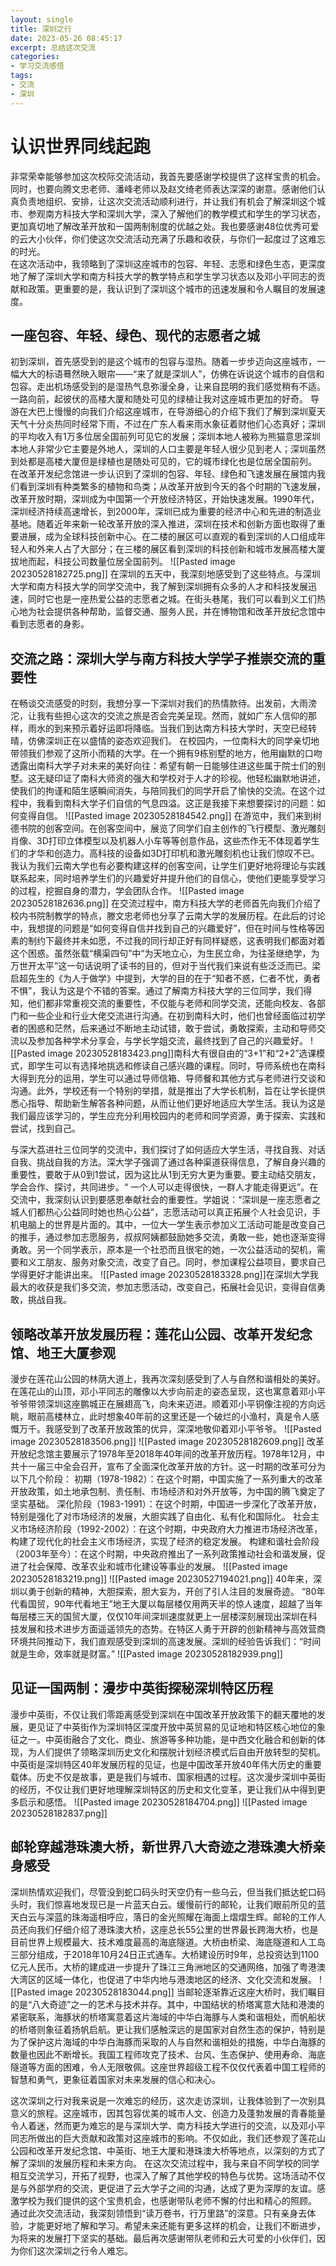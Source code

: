 ```yaml
---
layout: single
title: 深圳之行
date: 2023-05-26 08:45:17
excerpt: 总结这次交流
categories:
- 学习交流感悟
tags:
- 交流
- 深圳
---
```

# 认识世界同线起跑
非常荣幸能够参加这次校际交流活动，我首先要感谢学校提供了这样宝贵的机会。同时，也要向腾文忠老师、潘峰老师以及赵文绮老师表达深深的谢意。感谢他们认真负责地组织、安排，让这次交流活动顺利进行，并让我们有机会了解深圳这个城市、参观南方科技大学和深圳大学，深入了解他们的教学模式和学生的学习状态，更加真切地了解改革开放和一国两制制度的优越之处。我也要感谢48位优秀可爱的云大小伙伴，你们使这次交流活动充满了乐趣和收获，与你们一起度过了这难忘的时光。  
在这次活动中，我领略到了深圳这座城市的包容、年轻、志愿和绿色生态，更深度地了解了深圳大学和南方科技大学的教学特点和学生学习状态以及邓小平同志的贡献和政策。更重要的是，我认识到了深圳这个城市的迅速发展和令人瞩目的发展速度。

## 一座包容、年轻、绿色、现代的志愿者之城
初到深圳，首先感受到的是这个城市的包容与湿热。随着一步步迈向这座城市，一幅大大的标语蓦然映入眼帘——“来了就是深圳人”，仿佛在诉说这个城市的自信和包容。走出机场感受到的是湿热气息弥漫全身，让来自昆明的我们感觉稍有不适。一路向前，起彼伏的高楼大厦和随处可见的绿植让我对这座城市更加的好奇。
导游在大巴上慢慢的向我们介绍这座城市，在导游细心的介绍下我们了解到深圳夏天天气十分炎热同时经常下雨，不过在广东人看来雨水象征着财他们心态真好；深圳的平均收入有1万多位居全国前列可见它的发展；深圳本地人被称为熊猫意思深圳本地人非常少它主要是外地人，深圳的人口主要是年轻人很少见到老人；深圳虽然到处都是高楼大厦但是绿植也是随处可见的，它的城市绿化也是位居全国前列。
在改革开发纪念馆进一步认识到了深圳的包容、年轻、绿色和飞速发展在展馆内我们看到深圳有种类繁多的植物和鸟类；从改革开放到今天的各个时期的飞速发展，改革开放时期，深圳成为中国第一个开放经济特区，开始快速发展。1990年代，深圳经济持续高速增长，到2000年，深圳已成为重要的经济中心和先进的制造业基地。随着近年来新一轮改革开放的深入推进，深圳在技术和创新方面也取得了重要进展，成为全球科技创新中心。在二楼的展区可以直观的看到深圳的人口组成年轻人和外来人占了大部分；在三楼的展区看到深圳的科技创新和城市发展高楼大厦拔地而起，科技公司数量位居全国前列。
![[Pasted image 20230528182725.png]]
在深圳的五天中，我深刻地感受到了这些特点。与深圳大学和南方科技大学的同学交流中，我了解到深圳拥有众多的人才和科技发展迅速，同时它也是一座热爱公益的志愿者之城。在街头巷尾，我们可以看到义工们热心地为社会提供各种帮助，监督交通、服务人民，并在博物馆和改革开放纪念馆中看到志愿者的身影。


## 交流之路：深圳大学与南方科技大学学子推崇交流的重要性
在畅谈交流感受的时刻，我想分享一下深圳对我们的热情款待。出发前，大雨滂沱，让我有些担心这次的交流之旅是否会完美呈现。然而，就如广东人信仰的那样，雨水的到来预示着好运即将降临。当我们到达南方科技大学时，天空已经转晴，仿佛深圳正在以盛情的姿态欢迎我们。
在校园内，一位南科大的同学亲切地带领我们参观了这所小而精的大学。在一个拥有9栋别墅的地方，他用幽默的口吻透露出南科大学子对未来的美好向往：希望有朝一日能够住进这些属于院士们的别墅。这无疑印证了南科大师资的强大和学校对于人才的珍视。他轻松幽默地讲述，使我们的拘谨和陌生感瞬间消失，与陪同我们的同学开启了愉快的交流。在这个过程中，我看到南科大学子们自信的气息四溢。这正是我接下来想要探讨的问题：如何变得自信。
![[Pasted image 20230528184542.png]]
在游览中，我们来到树德书院的创客空间。在创客空间中，展览了同学们自主创作的飞行模型、激光雕刻肖像、3D打印立体模型以及机器人小车等等创意作品，这些杰作无不体现着学生们的才华和创造力。高科技的设备如3D打印机和激光雕刻机也让我们惊叹不已。我认为我们云南大学也有必要构建这样的创客空间，让学生们更好地将理论与实践联系起来，同时培养学生们的兴趣爱好并提升他们的自信心，使他们更能享受学习的过程，挖掘自身的潜力，学会团队合作。
![[Pasted image 20230528182636.png]]
在交流过程中，南方科技大学的老师首先向我们介绍了校内书院制教学的特点，滕文忠老师也分享了云南大学的发展历程。在此后的讨论中，我想提的问题是“如何变得自信并找到自己的兴趣爱好”，但在时间与性格等因素的制约下最终并未如愿，不过我的同行却正好有同样疑惑，这表明我们都面对着这个困惑。虽然张载“横渠四句”中“为天地立心，为生民立命，为往圣继绝学，为万世开太平”这一句话说明了读书的目的，但对于当代我们来说有些泛泛而已。梁启超先生的《为人于做学》中提到，大学的目的在于“知者不惑，仁者不忧，勇者不惧”，我认为这是个不错的答案。通过了解南方科技大学的三位同学，我们得知，他们都非常重视交流的重要性，不仅能与老师和同学交流，还能向校友、各部门和一些企业和行业大佬交流进行沟通。在初到南科大时，他们也曾经面临过初学者的困惑和茫然，后来通过不断地主动试错，敢于尝试，勇敢探索，主动和导师交流以及参加各种学术分享会，与学长学姐交流，最终找到了自己的兴趣爱好。
![[Pasted image 20230528183423.png]]南科大有很自由的“3+1”和“2+2”选课模式，即学生可以有选择地挑选和修读自己感兴趣的课程。同时，导师系统也在南科大得到充分的运用，学生可以通过导师信箱、导师餐和其他方式与老师进行交谈和沟通。此外，学校还有一个特别的举措，就是推出了大学长机制，旨在让学长提供悉心指导、帮助新生解答各种问题，从而让他们更好地适应大学生活。我认为这是我们最应该学习的，学生应充分利用校园内的老师和同学资源，勇于探索、实践和尝试，找到自己。

与深大荔进社三位同学的交流中，我们探讨了如何适应大学生活，寻找自我、对话自我、挑战自我的方法。深大学子强调了通过各种渠道获得信息，了解自身兴趣的重要性，要敢于从0到1尝试，因为这比从1到无穷大更为重要。要主动结交朋友，学会合作、探讨，共同进步。“ 一个人可以走得很快，一群人才能走得更远”。在交流中，我深刻认识到要感恩奉献社会的重要性。学姐说：“深圳是一座志愿者之城人们都热心公益同时她也热心公益”，志愿活动可以真正拓展个人社会见识，手机电脑上的世界是片面的。其中，一位大一学生表示参加义工活动可能是改变自己的推手，通过参加志愿服务，叔叔阿姨都鼓励她多交流，勇敢一些，她也逐渐变得勇敢。另一个同学表示，原本是一个社恐而且很宅的她，一次公益活动的契机，需要和义工朋友、服务对象交流，改变了自己。同时，参加课程公益项目，要求自己学得更好才能讲出来。
![[Pasted image 20230528183328.png]]在深圳大学我最大的收获是我们多交流，参加志愿活动，改变自己，拓展社会见识，变得自信勇敢，挑战自我。
## 领略改革开放发展历程：莲花山公园、改革开发纪念馆、地王大厦参观

漫步在莲花山公园的林荫大道上，我再次深刻感受到了人与自然和谐相处的美好。在莲花山的山顶，邓小平同志的雕像以大步向前走的姿态呈现，这也寓意着邓小平爷爷带领深圳这座鹏城正在展翅高飞，向未来迈进。顺着邓小平铜像注视的方向远眺，眼前高楼林立，此时想象40年前的这里还是一个破烂的小渔村，真是令人感慨万千。我感受到了改革开放政策的优异，深深地敬仰着邓小平爷爷。
![[Pasted image 20230528183506.png]]
![[Pasted image 20230528182609.png]]
改革开放纪念馆主要展示了1978年至2018年40年间的改革开放历程。1978年12月，中共十一届三中全会召开，宣布了全面深化改革开放的方针。这一时期的改革可分为以下几个阶段：
初期（1978-1982）：在这个时期，中国实施了一系列重大的改革开放政策，如土地承包制、责任制、市场经济和对外开放等，为中国的腾飞奠定了坚实基础。
深化阶段（1983-1991）：在这个时期，中国进一步深化了改革开放，特别是强化了对市场经济的发展，大胆实践了自由化、私有化和国际化。
社会主义市场经济阶段（1992-2002）：在这个时期，中央政府大力推进市场经济改革，构建了现代化的社会主义市场经济，实现了经济的稳定发展。
构建和谐社会阶段（2003年至今）：在这个时期，中央政府推出了一系列政策推动社会和谐发展，促进了社会保障、改革农业和城市化建设等事业的发展。
![[Pasted image 20230528183219.png]]
![[Pasted image 20230527194021.png]]
40年来，深圳以勇于创新的精神，大胆探索，胆大妄为，开创了引人注目的发展奇迹。
“80年代看国贸，90年代看地王”地王大厦以每层楼仅用两天半的惊人速度，超越了当年每层楼三天的国贸大厦，仅仅10年间深圳速度就更上一层楼深刻展现出深圳在科技发展和技术进步方面遥遥领先的态势。在特区人勇于开辟的创新精神与高效营商环境共同推动下，我们直观感受到深圳的高速发展。深圳的经验告诉我们：“时间就是生命，效率就是财富。”
![[Pasted image 20230528182939.png]]


## 见证一国两制：漫步中英街探秘深圳特区历程
漫步中英街，不仅让我们零距离感受到深圳在中国改革开放政策下的翻天覆地的发展，更见证了中英街作为深圳特区深度开放中英贸易的见证地和特区核心地位的象征之一。中英街融合了文化、商业、旅游等多种功能，是中西文化融合和创新的体现，为人们提供了领略深圳历史文化和摆脱计划经济模式后自由开放转型的契机。
中英街是深圳特区40年发展历程的见证，也是中国改革开放40年伟大历史的重要载体。历史不仅是故事，更是我们与城市、国家相遇的过程。这次漫步深圳中英街的经历，不仅让我们更好地理解深圳特区的历史和文化变革，更让我们从中得到更多启示和感悟。
![[Pasted image 20230528184704.png]]
![[Pasted image 20230528182837.png]]
## 邮轮穿越港珠澳大桥，新世界八大奇迹之港珠澳大桥亲身感受
深圳热情欢迎我们，尽管没到蛇口码头时天空仍有一些乌云，但当我们抵达蛇口码头时，我们惊喜地发现已是一片蓝天白云。缓慢前行的邮轮，让我们眼前所见的蓝天白云与深蓝的珠海遥相呼应，落日的金光照耀在海面上熠熠生辉。邮轮的工作人员还向我们仔细介绍了港珠澳大桥，这座总长55公里的世界最长跨海大桥，也是目前世界上规模最大、技术难度最高的海底隧道。大桥由桥梁、海底隧道和人工岛三部分组成，于2018年10月24日正式通车。大桥建设历时9年，总投资达到1100亿元人民币。大桥的建成进一步提升了珠江三角洲地区的交通网络，加强了粤港澳大湾区的区域一体化，也促进了中华内地与港澳地区的经济、文化交流和发展。
![[Pasted image 20230528183044.png]]
当邮轮逐渐靠近这座大桥时，我们瞩目的是“八大奇迹”之一的艺术与技术并存。其中，中国结状的桥塔寓意大陆和港澳的紧密联系，海豚状的桥塔寓意着这片海域的中华白海豚与人类和谐相处，而帆船状的桥塔则象征着扬帆启航。更让我们感触深远的是国家对自然生态的保护，特别是为了保护这片海域的中华白海豚而采取的人与自然和谐相处的措施，中华白海豚的数量也因此不断增长。我国工程师攻克了技术、台风、生态保护、使用寿命、海底隧道等方面的困难，令人无限敬佩。这座世界超级工程不仅仅代表着中国工程师的智慧和勇气，更象征着国家对未来发展的信心和决心。

这次深圳之行对我来说是一次难忘的经历，这次走访深圳，让我体验到了一次别具意义的旅程。这座城市，因其包容优美的城市人文、创造力及蓬勃发展的青春能量令人着迷，然而更为难忘的是与深圳大学、南方科技大学进行的交流，以及邓小平同志所做出的巨大贡献和政策对这座城市的影响。不仅如此，我们还参观了莲花山公园和改革开发纪念馆、中英街、地王大厦和港珠澳大桥等地点，以深刻的方式了解了深圳的发展历程和未来方向。
在这次交流过程中，我与来自不同学校的同学相互交流学习，开拓了视野，也深入了解了其他学校的特色与优势。这场活动不仅是与外部学府的交流，更促进了云大学子之间的沟通，达成了更为深厚的友谊。感激学校为我们提供的这个宝贵机会，也感谢带队老师不懈的付出和精心的照顾。
通过此次交流活动，我深刻领悟到“读万卷书，行万里路”的深意。只有亲身去体验，才能更好地了解和学习。希望未来还能有更多这样的机会，让我们不断进步，为将来的发展打下坚实的基础。最后再次感谢带队老师和云大可爱的小伙伴们，因为你们这次深圳之行令人难忘。
